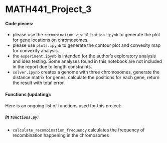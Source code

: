 # MATH441_Project_3
#### Code pieces:
- please use the `recombination_visualization.ipynb` to generate the plot for gene locations on chromosomes.
- please use `plots.ipynb` to generate the contour plot and convexity map for convexity analysis.
- the `experiment.ipynb` is intended for the author’s exploratory analysis and idea testing. Some analyses found in this notebook are not included in the report due to length constraints.
- `solver.ipynb` creates a genome with three chromosomes, generate the distance matrix for genes, calculate the positions for each gene, return the result with total error.

#### Functions (updating):
Here is an ongoing list of functions used for this project:
##### in `functions.py`:
- `calculate_recombination_frequency` calculates the frequency of recombination happening in the chromosomes
    
